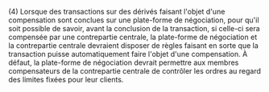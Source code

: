 (4) Lorsque des transactions sur des dérivés faisant l'objet d'une compensation sont conclues sur une plate-forme de négociation, pour qu'il soit possible de savoir, avant la conclusion de la transaction, si celle-ci sera compensée par une contrepartie centrale, la plate-forme de négociation et la contrepartie centrale devraient disposer de règles faisant en sorte que la transaction puisse automatiquement faire l'objet d'une compensation. À défaut, la plate-forme de négociation devrait permettre aux membres compensateurs de la contrepartie centrale de contrôler les ordres au regard des limites fixées pour leur clients.